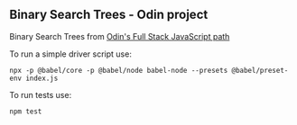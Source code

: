 ## Binary Search Trees - Odin project

Binary Search Trees from [Odin's Full Stack JavaScript path](https://www.theodinproject.com/lessons/javascript-binary-search-trees)

To run a simple driver script use:

`npx -p @babel/core -p @babel/node babel-node --presets @babel/preset-env index.js`

To run tests use:

`npm test`
